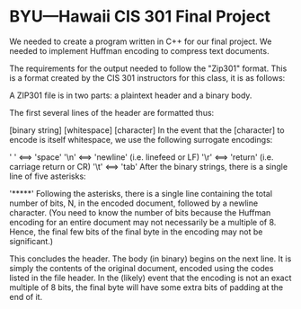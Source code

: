 # BYU—Hawaii CIS 301 Final Project

We needed to create a program written in C++ for our final project. We needed to implement Huffman encoding to compress text documents.

The requirements for the output needed to follow the "Zip301" format. This is a format created by the CIS 301 instructors for this class, it is as follows:

A ZIP301 file is in two parts: a plaintext header and a binary body.

The first several lines of the header are formatted thus:

[binary string] [whitespace] [character]
In the event that the [character] to encode is itself whitespace, we use the following surrogate encodings:

' ' <==> 'space'
'\n' <==> 'newline' (i.e. linefeed or LF)
'\r' <==> 'return' (i.e. carriage return or CR)
'\t' <==> 'tab'
After the binary strings, there is a single line of five asterisks:

'*****'
Following the asterisks, there is a single line containing the total number of bits, N, in the encoded document, followed by a newline character. (You need to know the number of bits because the Huffman encoding for an entire document may not necessarily be a multiple of 8. Hence, the final few bits of the final byte in the encoding may not be significant.)

This concludes the header. The body (in binary) begins on the next line. It is simply the contents of the original document, encoded using the codes listed in the file header. In the (likely) event that the encoding is not an exact multiple of 8 bits, the final byte will have some extra bits of padding at the end of it.
